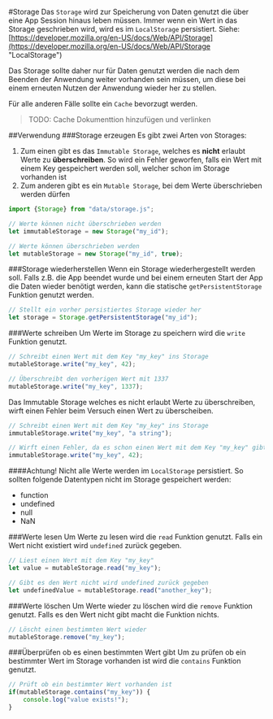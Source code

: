 #Storage
Das `Storage` wird zur Speicherung von Daten genutzt die über eine App Session hinaus leben müssen. Immer wenn ein Wert in das Storage geschrieben wird, wird es im `LocalStorage` persistiert. Siehe: [https://developer.mozilla.org/en-US/docs/Web/API/Storage](https://developer.mozilla.org/en-US/docs/Web/API/Storage "LocalStorage") 

Das Storage sollte daher nur für Daten genutzt werden die nach dem Beenden der Anwendung weiter vorhanden sein müssen, um diese bei einem erneuten Nutzen der Anwendung wieder her zu stellen.

Für alle anderen Fälle sollte ein `Cache` bevorzugt werden. 
> TODO: Cache Dokumenttion hinzufügen und verlinken

##Verwendung
###Storage erzeugen
Es gibt zwei Arten von Storages: 
1. Zum einen gibt es das `Immutable Storage`, welches es **nicht** erlaubt Werte zu **überschreiben**. So wird ein Fehler geworfen, falls ein Wert mit einem Key gespeichert werden soll, welcher schon im Storage vorhanden ist
2. Zum anderen gibt es ein `Mutable Storage`, bei dem Werte überschrieben werden dürfen 

```js
import {Storage} from "data/storage.js";

// Werte können nicht überschrieben werden
let immutableStorage = new Storage("my_id");

// Werte können überschrieben werden
let mutableStorage = new Storage("my_id", true);
```

###Storage wiederherstellen
Wenn ein Storage wiederhergestellt werden soll. Falls z.B. die App beendet wurde und bei einem erneuten Start der App die Daten wieder benötigt werden, kann die statische `getPersistentStorage` Funktion genutzt werden.

```js
// Stellt ein vorher persistiertes Storage wieder her
let storage = Storage.getPersistentStorage("my_id");
```

###Werte schreiben
Um Werte im Storage zu speichern wird die `write` Funktion genutzt.

```js
// Schreibt einen Wert mit dem Key "my_key" ins Storage
mutableStorage.write("my_key", 42);

// Überschreibt den vorherigen Wert mit 1337
mutableStorage.write("my_key", 1337);
```

Das Immutable Storage welches es nicht erlaubt Werte zu überschreiben, wirft einen Fehler beim Versuch einen Wert zu überscheiben. 
```js
// Schreibt einen Wert mit dem Key "my_key" ins Storage 
immutableStorage.write("my_key", "a string");

// Wirft einen Fehler, da es schon einen Wert mit dem Key "my_key" gibt und das Storage immutable ist
immutableStorage.write("my_key", 42);
```

####Achtung!
Nicht alle Werte werden im `LocalStorage` persistiert. So sollten folgende Datentypen nicht im Storage gespeichert werden:
* function
* undefined
* null
* NaN

###Werte lesen
Um Werte zu lesen wird die `read` Funktion genutzt. Falls ein Wert nicht existiert wird `undefined` zurück gegeben.
```js
// Liest einen Wert mit dem Key "my_key"
let value = mutableStorage.read("my_key");

// Gibt es den Wert nicht wird undefined zurück gegeben
let undefinedValue = mutableStorage.read("another_key");
```

###Werte löschen
Um Werte wieder zu löschen wird die `remove` Funktion genutzt. Falls es den Wert nicht gibt macht die Funktion nichts.

```js
// Löscht einen bestimmten Wert wieder
mutableStorage.remove("my_key");
```

###Überprüfen ob es einen bestimmten Wert gibt
Um zu prüfen ob ein bestimmter Wert im Storage vorhanden ist wird die `contains` Funktion genutzt.

```js
// Prüft ob ein bestimmter Wert vorhanden ist
if(mutableStorage.contains("my_key")) {
    console.log("value exists!");
}
``` 
